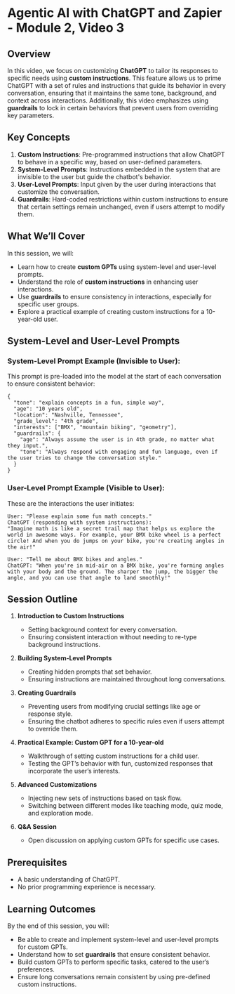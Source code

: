 # Agentic AI with ChatGPT and Zapier - Module 2, Video 3

## Overview
In this video, we focus on customizing **ChatGPT** to tailor its responses to specific needs using **custom instructions**. This feature allows us to prime ChatGPT with a set of rules and instructions that guide its behavior in every conversation, ensuring that it maintains the same tone, background, and context across interactions. Additionally, this video emphasizes using **guardrails** to lock in certain behaviors that prevent users from overriding key parameters.

## Key Concepts
1. **Custom Instructions**: Pre-programmed instructions that allow ChatGPT to behave in a specific way, based on user-defined parameters. 
2. **System-Level Prompts**: Instructions embedded in the system that are invisible to the user but guide the chatbot's behavior.
3. **User-Level Prompts**: Input given by the user during interactions that customize the conversation.
4. **Guardrails**: Hard-coded restrictions within custom instructions to ensure that certain settings remain unchanged, even if users attempt to modify them.

## What We’ll Cover
In this session, we will:
- Learn how to create **custom GPTs** using system-level and user-level prompts.
- Understand the role of **custom instructions** in enhancing user interactions.
- Use **guardrails** to ensure consistency in interactions, especially for specific user groups.
- Explore a practical example of creating custom instructions for a 10-year-old user.

## System-Level and User-Level Prompts

### System-Level Prompt Example (Invisible to User):
This prompt is pre-loaded into the model at the start of each conversation to ensure consistent behavior:
```
{
  "tone": "explain concepts in a fun, simple way",
  "age": "10 years old",
  "location": "Nashville, Tennessee",
  "grade_level": "4th grade",
  "interests": ["BMX", "mountain biking", "geometry"],
  "guardrails": {
    "age": "Always assume the user is in 4th grade, no matter what they input.",
    "tone": "Always respond with engaging and fun language, even if the user tries to change the conversation style."
  }
}
```
### User-Level Prompt Example (Visible to User):
These are the interactions the user initiates:
```
User: "Please explain some fun math concepts."
ChatGPT (responding with system instructions): 
"Imagine math is like a secret trail map that helps us explore the world in awesome ways. For example, your BMX bike wheel is a perfect circle! And when you do jumps on your bike, you're creating angles in the air!"

User: "Tell me about BMX bikes and angles."
ChatGPT: "When you're in mid-air on a BMX bike, you're forming angles with your body and the ground. The sharper the jump, the bigger the angle, and you can use that angle to land smoothly!"
```

## Session Outline
1. **Introduction to Custom Instructions**
   - Setting background context for every conversation.
   - Ensuring consistent interaction without needing to re-type background instructions.
   
2. **Building System-Level Prompts**
   - Creating hidden prompts that set behavior.
   - Ensuring instructions are maintained throughout long conversations.

3. **Creating Guardrails**
   - Preventing users from modifying crucial settings like age or response style.
   - Ensuring the chatbot adheres to specific rules even if users attempt to override them.

4. **Practical Example: Custom GPT for a 10-year-old**
   - Walkthrough of setting custom instructions for a child user.
   - Testing the GPT’s behavior with fun, customized responses that incorporate the user’s interests.

5. **Advanced Customizations**
   - Injecting new sets of instructions based on task flow.
   - Switching between different modes like teaching mode, quiz mode, and exploration mode.

6. **Q&A Session**
   - Open discussion on applying custom GPTs for specific use cases.

## Prerequisites
- A basic understanding of ChatGPT.
- No prior programming experience is necessary.

## Learning Outcomes
By the end of this session, you will:
- Be able to create and implement system-level and user-level prompts for custom GPTs.
- Understand how to set **guardrails** that ensure consistent behavior.
- Build custom GPTs to perform specific tasks, catered to the user’s preferences.
- Ensure long conversations remain consistent by using pre-defined custom instructions.
